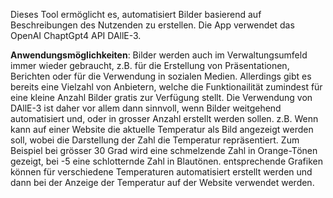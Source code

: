 
Dieses Tool ermöglicht es, automatisiert Bilder basierend auf Beschreibungen des Nutzenden zu erstellen. Die App verwendet das OpenAI ChaptGpt4 API DAllE-3. 

**Anwendungsmöglichkeiten**:
Bilder werden auch im Verwaltungsumfeld immer wieder gebraucht, z.B. für die Erstellung von Präsentationen, Berichten oder für die Verwendung in sozialen Medien. Allerdings gibt es bereits eine Vielzahl von Anbietern, welche die Funktionailität zumindest für eine kleine Anzahl Bilder gratis zur Verfügung stellt. Die Verwendung von DAllE-3 ist daher vor allem dann sinnvoll, wenn Bilder weitgehend automatisiert und, oder in grosser Anzahl erstellt werden sollen. z.B. Wenn kann auf einer Website die aktuelle Temperatur als Bild angezeigt werden soll, wobei die Darstellung der Zahl die Temperatur repräsentiert. Zum Beispiel bei grösser 30 Grad wird eine schmelzende Zahl in Orange-Tönen gezeigt, bei -5 eine schlotternde Zahl in Blautönen. entsprechende Grafiken können für verschiedene Temperaturen automatisiert erstellt werden und dann bei der Anzeige der Temperatur auf der Website verwendet werden.